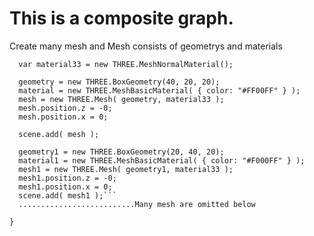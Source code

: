 This is a composite graph.
===
Create many mesh and Mesh consists of geometrys and materials

```function geometry(){
  var material33 = new THREE.MeshNormalMaterial();

  geometry = new THREE.BoxGeometry(40, 20, 20);
  material = new THREE.MeshBasicMaterial( { color: "#FF00FF" } );
  mesh = new THREE.Mesh( geometry, material33 );
  mesh.position.z = -0;
  mesh.position.x = 0;

  scene.add( mesh );

  geometry1 = new THREE.BoxGeometry(20, 40, 20);
  material1 = new THREE.MeshBasicMaterial( { color: "#F000FF" } );
  mesh1 = new THREE.Mesh( geometry1, material33 );
  mesh1.position.z = -0;
  mesh1.position.x = 0;
  scene.add( mesh1 );```
  ..........................Many mesh are omitted below
  
}
